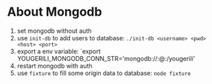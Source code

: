 # About Mongodb

1. set mongodb without auth
2. use `init-db` to add users to database: `./init-db <username> <pwd> <host> <port>`
3. export a env variable: `export YOUGERILI_MONGODB_CONN_STR='mongodb://<username>:<pwd>@<host>:<port>/yougerili'
4. restart mongodb with auth
5. use `fixture` to fill some origin data to  database: `node fixture`
